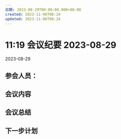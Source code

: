 ```yaml
---
日期: 2023-08-29T00:00:00.000+08:00
created: 2023-11-06T08:24
updated: 2023-11-06T08:24
---
```

# 11:19 会议纪要 2023-08-29

2023-08-29

## 参会人员：


## 会议内容

## 会议总结

## 下一步计划